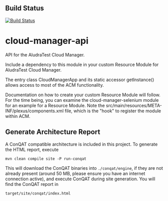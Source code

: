 ## Build Status
[![Build Status](https://travis-ci.org/AludraTest/cloud-manager-api.svg?branch=master)](https://travis-ci.org/AludraTest/cloud-manager-api)

# cloud-manager-api
API for the AludraTest Cloud Manager.

Include a dependency to this module in your custom Resource Module for AludraTest Cloud Manager.

The entry class CloudManagerApp and its static accessor getInstance() allows access to most of the ACM functionality.

Documentation on how to create your custom Resource Module will follow. For the time being, you can examine the 
cloud-manager-selenium module for an example for a Resource Module. Note the src/main/resources/META-INF/plexus/components.xml file,
which is the "hook" to register the module within ACM.


## Generate Architecture Report

A ConQAT compatible architecture is included in this project. To generate the HTML report, execute

```
mvn clean compile site -P run-conqat
```

This will download the ConQAT binaries into `./conqat/engine`, if they are not already present (around 50 MB, please ensure you have an internet connection active), 
and execute ConQAT during site generation. You will find the ConQAT report in

```
target/site/conqat/index.html
```
